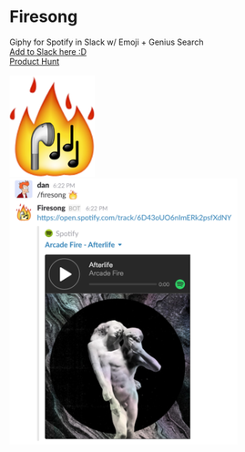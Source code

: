 # Firesong
Giphy for Spotify in Slack w/ Emoji + Genius Search<br />
<a href="http://slashfiresong.com">Add to Slack here :D</a><br />
<a href="https://www.producthunt.com/posts/firesong">Product Hunt</a><br /><br />
<img alt="Firesong logo" src="https://raw.githubusercontent.com/dnosk/Firesong/master/public/images/firesong.png" width="150">
<br />
<img alt="Screenshot for Firesong" src="https://raw.githubusercontent.com/dnosk/Firesong/master/public/images/screenshot.png" width="400">
